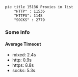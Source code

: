 
```mermaid
pie title 15186 Proxies in list
    "HTTP" : 11536
    "HTTPS": 1148
    "SOCKS" : 2779
```

### Some Info
#### Average Timeout

- mixed: 2.4s
- http: 0.9s
- https: 8.8s
- socks: 5.3s